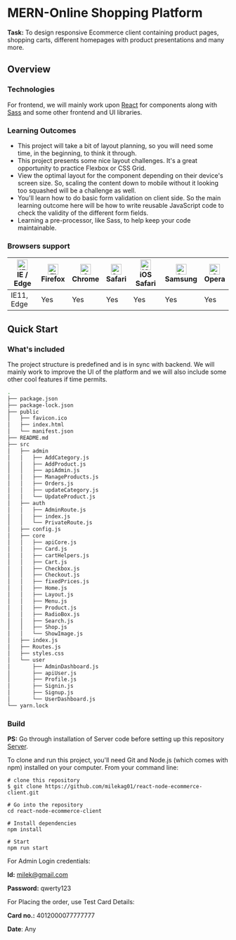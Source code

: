 # MERN-Online Shopping Platform

**Task:** To design responsive Ecommerce client containing product pages, shopping carts, different homepages with product presentations and many more.  

## Overview
### Technologies

For frontend, we will mainly work upon [React](https://reactjs.org/docs/getting-started.html) for components along with [Sass](https://sass-lang.com/documentation) and some other frontend and UI libraries.

### Learning Outcomes
* This project will take a bit of layout planning, so you will need some time, in the beginning, to think it through.
* This project presents some nice layout challenges. It's a great opportunity to practice Flexbox or CSS Grid.
* View the optimal layout for the component depending on their device's screen size. So, scaling the content down to mobile without it looking too squashed will be a challenge as well.
* You'll learn how to do basic form validation on client side. So the main learning outcome here will be how to write reusable JavaScript code to check the validity of the different form fields.
* Learning a pre-processor, like Sass, to help keep your code maintainable.
### Browsers support

| [<img src="https://raw.githubusercontent.com/alrra/browser-logos/master/src/edge/edge_48x48.png" alt="IE / Edge" width="24px" height="24px" />](http://godban.github.io/browsers-support-badges/)<br/>IE / Edge | [<img src="https://raw.githubusercontent.com/alrra/browser-logos/master/src/firefox/firefox_48x48.png" alt="Firefox" width="24px" height="24px" />](http://godban.github.io/browsers-support-badges/)<br/>Firefox | [<img src="https://raw.githubusercontent.com/alrra/browser-logos/master/src/chrome/chrome_48x48.png" alt="Chrome" width="24px" height="24px" />](http://godban.github.io/browsers-support-badges/)<br/>Chrome | [<img src="https://raw.githubusercontent.com/alrra/browser-logos/master/src/safari/safari_48x48.png" alt="Safari" width="24px" height="24px" />](http://godban.github.io/browsers-support-badges/)<br/>Safari | [<img src="https://raw.githubusercontent.com/alrra/browser-logos/master/src/safari-ios/safari-ios_48x48.png" alt="iOS Safari" width="24px" height="24px" />](http://godban.github.io/browsers-support-badges/)<br/>iOS Safari | [<img src="https://raw.githubusercontent.com/alrra/browser-logos/master/src/samsung-internet/samsung-internet_48x48.png" alt="Samsung" width="24px" height="24px" />](http://godban.github.io/browsers-support-badges/)<br/>Samsung | [<img src="https://raw.githubusercontent.com/alrra/browser-logos/master/src/opera/opera_48x48.png" alt="Opera" width="24px" height="24px" />](http://godban.github.io/browsers-support-badges/)<br/>Opera |
| --------- | --------- | --------- | --------- | --------- | --------- | --------- |
| IE11, Edge| Yes | Yes| Yes| Yes| Yes| Yes

## Quick Start
### What's included

The project structure is predefined and is in sync with backend. We will mainly work to improve the UI of the platform and we will also include some other cool features if time permits.

```bash
.
├── package.json
├── package-lock.json
├── public
│   ├── favicon.ico
│   ├── index.html
│   └── manifest.json
├── README.md
├── src
│   ├── admin
│   │   ├── AddCategory.js
│   │   ├── AddProduct.js
│   │   ├── apiAdmin.js
│   │   ├── ManageProducts.js
│   │   ├── Orders.js
│   │   ├── updateCategory.js
│   │   └── UpdateProduct.js
│   ├── auth
│   │   ├── AdminRoute.js
│   │   ├── index.js
│   │   └── PrivateRoute.js
│   ├── config.js
│   ├── core
│   │   ├── apiCore.js
│   │   ├── Card.js
│   │   ├── cartHelpers.js
│   │   ├── Cart.js
│   │   ├── Checkbox.js
│   │   ├── Checkout.js
│   │   ├── fixedPrices.js
│   │   ├── Home.js
│   │   ├── Layout.js
│   │   ├── Menu.js
│   │   ├── Product.js
│   │   ├── RadioBox.js
│   │   ├── Search.js
│   │   ├── Shop.js
│   │   └── ShowImage.js
│   ├── index.js
│   ├── Routes.js
│   ├── styles.css
│   └── user
│       ├── AdminDashboard.js
│       ├── apiUser.js
│       ├── Profile.js
│       ├── Signin.js
│       ├── Signup.js
│       └── UserDashboard.js
└── yarn.lock
```
### Build

**PS:** Go through installation of Server code before setting up this repository [Server](https://github.com/milekag01/react-node-ecommerce).


To clone and run this project, you'll need Git and Node.js (which comes with npm) installed on your computer. From your command line:

```code
# clone this repository
$ git clone https://github.com/milekag01/react-node-ecommerce-client.git

# Go into the repository
cd react-node-ecommerce-client

# Install dependencies
npm install

# Start
npm run start
```

For Admin Login credentials:

**Id:** milek@gmail.com

**Password:** qwerty123

For Placing the order, use Test Card Details:

**Card no.:** 4012000077777777

**Date**: Any
